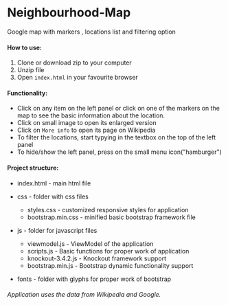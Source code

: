# Neighbourhood-Map
Google map with markers , locations list and filtering option

#### How to use:
1. Clone or download zip to your computer
2. Unzip file
3. Open `index.html` in your favourite browser

#### Functionality:
* Click on any item on the left panel or click on one of the markers on the map to see the basic information about the location.
* Click on small image to open its enlarged version
* Click on `More info` to open its page on Wikipedia
* To filter the locations, start typying in the textbox on the top of the left panel
* To hide/show the left panel, press on the small menu icon("hamburger")

#### Project structure:
* index.html - main html file
* css - folder with css files
  * styles.css - customized responsive styles for application
  * bootstrap.min.css - minified basic bootstrap framework file
  
* js - folder for javascript files
  * viewmodel.js - ViewModel of the application
  * scripts.js - Basic functions for proper work of application
  * knockout-3.4.2.js - Knockout framework support
  * bootstrap.min.js - Bootstrap dynamic functionality support
  
* fonts - folder with glyphs for proper work of bootstrap

###### Application uses the data from Wikipedia and Google.
